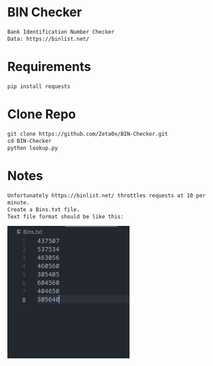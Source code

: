 # BIN Checker
    Bank Identification Number Checker
    Data: https://binlist.net/

# Requirements
    pip install requests
    
# Clone Repo
    git clone https://github.com/Zeta0x/BIN-Checker.git
    cd BIN-Checker
    python lookup.py
    
# Notes
    Unfortunately https://binlist.net/ throttles requests at 10 per minute.
    Create a Bins.txt file.
    Text file format should be like this:
![](images/format.png)

#

